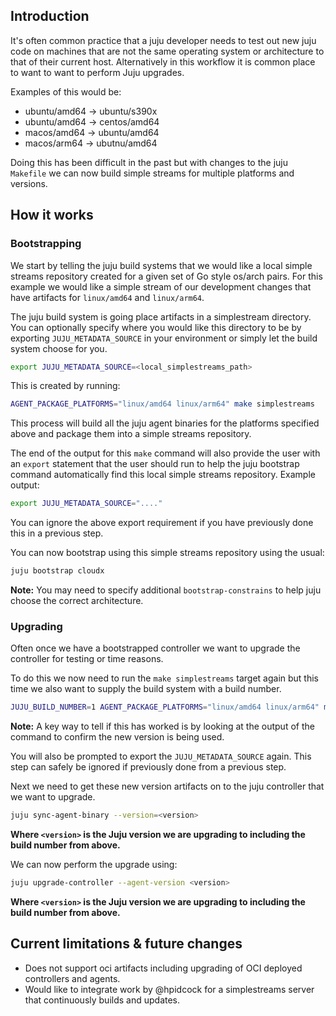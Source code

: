 ## Introduction
It's often common practice that a juju developer needs to test out new juju code
on machines that are not the same operating system or architecture to that of
their current host. Alternatively in this workflow it is common place to want to
want to perform Juju upgrades.

Examples of this would be:
- ubuntu/amd64 -> ubuntu/s390x
- ubuntu/amd64 -> centos/amd64
- macos/amd64 -> ubuntu/amd64
- macos/arm64 -> ubutnu/amd64

Doing this has been difficult in the past but with changes to the juju `Makefile`
we can now build simple streams for multiple platforms and versions.

## How it works
### Bootstrapping
We start by telling the juju build systems that we would like a local simple
streams repository created for a given set of Go style os/arch pairs. For this
example we would like a simple stream of our development changes that have
artifacts for `linux/amd64` and `linux/arm64`.

The juju build system is going place artifacts in a simplestream directory. You
can optionally specify where you would like this directory to be by exporting
`JUJU_METADATA_SOURCE` in your environment or simply let the build system choose
for you.

```bash
export JUJU_METADATA_SOURCE=<local_simplestreams_path>
```

This is created by running:
```bash
AGENT_PACKAGE_PLATFORMS="linux/amd64 linux/arm64" make simplestreams
```
This process will build all the juju agent binaries for the platforms specified
above and package them into a simple streams repository.

The end of the output for this `make` command will also provide the user with an
`export` statement that the user should run to help the juju bootstrap command
automatically find this local simple streams repository. Example output:
```bash
export JUJU_METADATA_SOURCE="...."
```

You can ignore the above export requirement if you have previously done this in
a previous step.

You can now bootstrap using this simple streams repository using the usual:
```bash
juju bootstrap cloudx
```

**Note:** You may need to specify additional `bootstrap-constrains` to help juju
choose the correct architecture.

### Upgrading
Often once we have a bootstrapped controller we want to upgrade the controller
for testing or time reasons.

To do this we now need to run the `make simplestreams` target again but this
time we also want to supply the build system with a build number.
```bash
JUJU_BUILD_NUMBER=1 AGENT_PACKAGE_PLATFORMS="linux/amd64 linux/arm64" make simplestreams
```

**Note:** A key way to tell if this has worked is by looking at the output of
the command to confirm the new version is being used.

You will also be prompted to export the `JUJU_METADATA_SOURCE` again. This step
can safely be ignored if previously done from a previous step.

Next we need to get these new version artifacts on to the juju controller that
we want to upgrade.

```bash
juju sync-agent-binary --version=<version>
```
**Where `<version>` is the Juju version we are upgrading to including the build
number from above.**

We can now perform the upgrade using:

```bash
juju upgrade-controller --agent-version <version>
```
**Where `<version>` is the Juju version we are upgrading to including the build
number from above.**

## Current limitations & future changes
- Does not support oci artifacts including upgrading of OCI deployed controllers 
  and agents.
- Would like to integrate work by @hpidcock for a simplestreams server that
  continuously builds and updates.